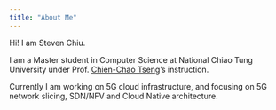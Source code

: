 ```yaml
---
title: "About Me"
---
```


Hi! I am Steven Chiu.

I am a Master student in Computer Science at National Chiao Tung University under Prof. [Chien-Chao Tseng](https://www.cs.nctu.edu.tw/members/detail/cctseng?locale=en)’s instruction.

Currently I am working on 5G cloud infrastructure, and focusing on 5G network slicing, SDN/NFV and Cloud Native architecture.
